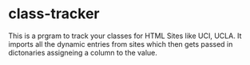 # class-tracker

This is a prgram to track your classes for HTML Sites like UCI, UCLA. It imports all the dynamic entries from sites which then gets passed in dictonaries assigneing a column to the value.
